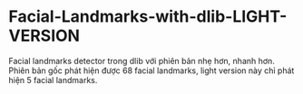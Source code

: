 # Facial-Landmarks-with-dlib-LIGHT-VERSION
Facial landmarks detector trong dlib với phiên bản nhẹ hơn, nhanh hơn. Phiên bản gốc phát hiện được 68 facial landmarks, light version này chỉ phát hiện 5 facial landmarks.
